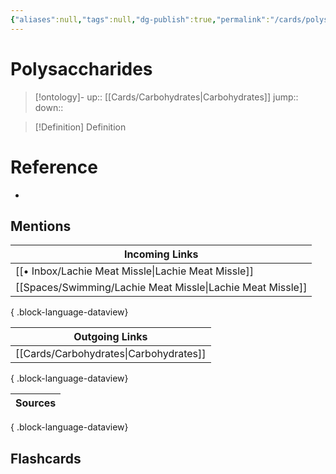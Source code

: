 ```yaml
---
{"aliases":null,"tags":null,"dg-publish":true,"permalink":"/cards/polysaccharides/","dgPassFrontmatter":true}
---
```


# Polysaccharides

> [!ontology]-
> up:: [[Cards/Carbohydrates\|Carbohydrates]]
> jump:: 
> down:: 

> [!Definition] Definition

# Reference

- 

## Mentions

| Incoming Links                                                |
| ------------------------------------------------------------- |
| [[• Inbox/Lachie Meat Missle\|Lachie Meat Missle]]         |
| [[Spaces/Swimming/Lachie Meat Missle\|Lachie Meat Missle]] |

{ .block-language-dataview}

| Outgoing Links                            |
| ----------------------------------------- |
| [[Cards/Carbohydrates\|Carbohydrates]] |

{ .block-language-dataview}

| Sources |
| ------- |

{ .block-language-dataview}

## Flashcards